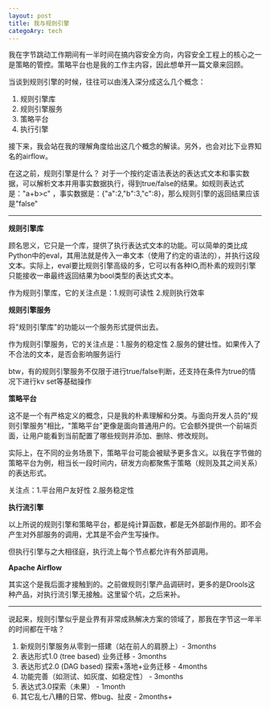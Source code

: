 ```yaml
---
layout: post
title: 我与规则引擎
categoAry: tech
---
```


我在字节跳动工作期间有一半时间在搞内容安全方向，内容安全工程上的核心之一是策略的管控。策略平台也是我的工作主内容，因此想单开一篇文章来回顾。

当谈到规则引擎的时候，往往可以由浅入深分成这么几个概念：

1. 规则引擎库 
2. 规则引擎服务
3. 策略平台
4. 执行引擎

接下来，我会站在我的理解角度给出这几个概念的解读。另外，也会对比下业界知名的airflow。

在这之前，规则引擎是什么？ 对于一个按约定语法表达的表达式文本和事实数据，可以解析文本并用事实数据执行，得到true/false的结果。如规则表达式是："a+b>c" ，事实数据是：{"a":2,"b":3,"c":8}，那么规则引擎的返回结果应该是"false"

***


**规则引擎库**

顾名思义，它只是一个库，提供了执行表达式文本的功能。可以简单的类比成Python中的eval，其用法就是传入一串文本（使用了约定的语法的），并执行这段文本。实际上，eval要比规则引擎高级的多，它可以有各种IO,而朴素的规则引擎只能接收一串最终返回结果为bool类型的表达式文本。

作为规则引擎库，它的关注点是：1.规则可读性 2.规则执行效率


**规则引擎服务**

将"规则引擎库"的功能以一个服务形式提供出去。

作为规则引擎服务，它的关注点是：1.服务的稳定性 2.服务的健壮性。如果传入了不合法的文本，是否会影响服务运行

btw，有的规则引擎服务不仅限于进行true/false判断，还支持在条件为true的情况下进行kv set等基础操作

**策略平台**

这不是一个有严格定义的概念，只是我的朴素理解和分类。与面向开发人员的"规则引擎服务"相比，"策略平台"更像是面向普通用户的。它会额外提供一个前端页面，让用户能看到当前配置了哪些规则并添加、删除、修改规则。

实际上，在不同的业务场景下，策略平台可能会被赋予更多含义。以我在字节做的策略平台为例，相当长一段时间内，研发方向都聚焦于策略（规则及其之间关系）的表达形式。

关注点：1.平台用户友好性 2.服务稳定性

**执行流引擎**

以上所说的规则引擎和策略平台，都是纯计算函数，都是无外部副作用的。即不会产生对外部服务的调用，尤其是不会产生写操作。

但执行引擎与之大相径庭，执行流上每个节点都允许有外部调用。

**Apache Airflow**

其实这个是我后面才接触到的。之前做规则引擎产品调研时，更多的是Drools这种产品，对执行流引擎无接触。这里留个坑，之后来补。

***

说起来，规则引擎似乎是业界有非常成熟解决方案的领域了，那我在字节这一年半的时间都在干啥？

1. 新规则引擎服务从零到一搭建（站在前人的肩膀上）- 3months
2. 表达形式1.0 (tree based) 业务迁移 - 3months
3. 表达形式2.0 (DAG based) 探索+落地+业务迁移 - 4months
4. 功能完善（如测试、如灰度、如稳定性） - 3months 
5. 表达式3.0探索（未果） - 1month
6. 其它乱七八糟的日常、修bug、扯皮 - 2months+

